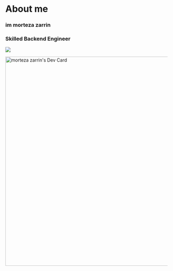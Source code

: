 # About me
### im morteza zarrin


### Skilled Backend Engineer


  <img src="https://github-readme-stats-sigma-five.vercel.app/api?username=grandnative&show_icons=true&theme=synthwave&count_private=true"/>

  <a href="https://app.daily.dev/mortezazarrin"><img src="https://api.daily.dev/devcards/v2/veMZj3xVtIi8CzI7VlJE0.png?type=wide&r=9dk" width="652" alt="morteza zarrin's Dev Card"/></a>
